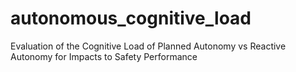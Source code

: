 # autonomous_cognitive_load
Evaluation of the Cognitive Load of Planned Autonomy vs Reactive Autonomy for Impacts to Safety Performance
